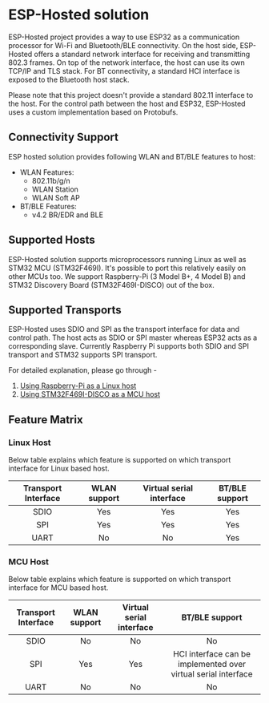 # ESP-Hosted solution

ESP-Hosted project provides a way to use ESP32 as a communication processor for Wi-Fi and Bluetooth/BLE connectivity. On the host side, ESP-Hosted offers a standard network interface for receiving and transmitting 802.3 frames. On top of the network interface, the host can use its own TCP/IP and TLS stack. For BT connectivity, a standard HCI interface is exposed to the Bluetooth host stack.

Please note that this project doesn't provide a standard 802.11 interface to the host. For the control path between the host and ESP32, ESP-Hosted uses a custom implementation based on Protobufs.

## Connectivity Support

ESP hosted solution provides following WLAN and BT/BLE features to host:
- WLAN Features:
	- 802.11b/g/n
	- WLAN Station
	- WLAN Soft AP
- BT/BLE Features:
	- v4.2 BR/EDR and BLE

## Supported Hosts

ESP-Hosted solution supports microprocessors running Linux as well as STM32 MCU (STM32F469I). It's possible to port this relatively easily on other MCUs too. We support Raspberry-Pi (3 Model B+, 4 Model B) and STM32 Discovery Board (STM32F469I-DISCO) out of the box.

## Supported Transports

ESP-Hosted uses SDIO and SPI as the transport interface for data and control path. The host acts as SDIO or SPI master whereas ESP32 acts as a corresponding slave. Currently Raspberry Pi supports both SDIO and SPI transport and STM32 supports SPI transport.

For detailed explanation, please go through -
1. [Using Raspberry-Pi as a Linux host](docs/Linux_based_host/Linux_based_readme.md)
2. [Using STM32F469I-DISCO as a MCU host](docs/MCU_based_host/MCU_based_readme.md)

## Feature Matrix
### Linux Host
Below table explains which feature is supported on which transport interface for Linux based host.

| Transport Interface | WLAN support | Virtual serial interface | BT/BLE support |                                      
|:-------:|:---------:|:--------:|:--------:|                                             
| SDIO | Yes | Yes | Yes |
| SPI | Yes | Yes | Yes |
| UART | No | No | Yes |

### MCU Host
Below table explains which feature is supported on which transport interface for MCU based host.

| Transport Interface | WLAN support | Virtual serial interface | BT/BLE support |                                      
|:-------:|:---------:|:--------:|:--------:|                                             
| SDIO | No | No | No |
| SPI | Yes | Yes | HCI interface can be implemented over virtual serial interface |
| UART | No | No | No |
